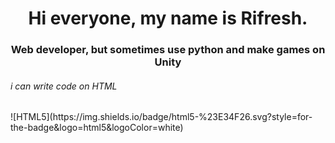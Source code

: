 

<h1 align="center"> Hi everyone, my name is Rifresh. </h1>
<h3 align="center">Web developer, but sometimes use python and make games on Unity</h3>
<h6> i can write code on HTML </h6> ![HTML5](https://img.shields.io/badge/html5-%23E34F26.svg?style=for-the-badge&logo=html5&logoColor=white) 
